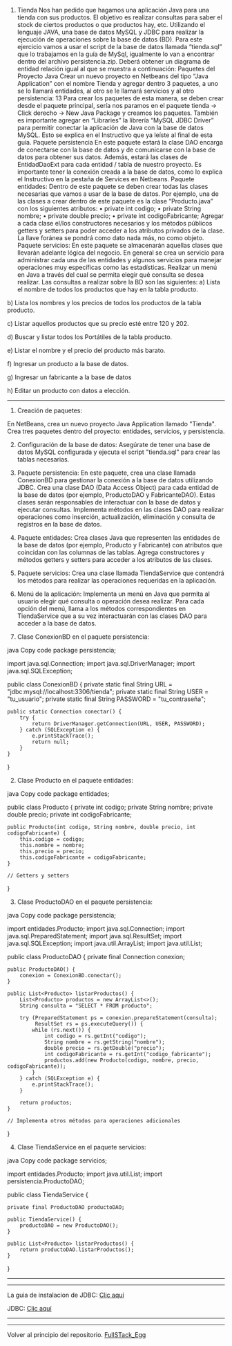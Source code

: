 1. Tienda
Nos han pedido que hagamos una aplicación Java para una tienda con sus productos. El
objetivo es realizar consultas para saber el stock de ciertos productos o que productos hay,
etc. Utilizando el lenguaje JAVA, una base de datos MySQL y JDBC para realizar la ejecución
de operaciones sobre la base de datos (BD).
Para este ejercicio vamos a usar el script de la base de datos llamada “tienda.sql” que lo
trabajamos en la guía de MySql, igualmente lo van a encontrar dentro del archivo
persistencia.zip. Deberá obtener un diagrama de entidad relación igual al que se muestra a
continuación:
Paquetes del Proyecto Java
Crear un nuevo proyecto en Netbeans del tipo “Java Application” con el nombre Tienda y
agregar dentro 3 paquetes, a uno se lo llamará entidades, al otro se le llamará servicios y al
otro persistencia:
13
Para crear los paquetes de esta manera, se deben crear desde el paquete principal, sería nos
paramos en el paquete tienda -> Click derecho -> New Java Package y creamos los paquetes.
También es importante agregar en “Libraries” la librería “MySQL JDBC Driver” para permitir
conectar la aplicación de Java con la base de datos MySQL. Esto se explica en el Instructivo
que ya leíste al final de esta guía.
Paquete persistencia
En este paquete estará la clase DAO encarga de conectarse con la base de datos y de
comunicarse con la base de datos para obtener sus datos. Además, estará las clases de
EntidadDaoExt para cada entidad / tabla de nuestro proyecto.
Es importante tener la conexión creada a la base de datos, como lo explica el Instructivo en la
pestaña de Services en Netbeans.
Paquete entidades:
Dentro de este paquete se deben crear todas las clases necesarias que vamos a usar de la
base de datos. Por ejemplo, una de las clases a crear dentro de este paquete es la clase
“Producto.java” con los siguientes atributos:
• private int codigo;
• private String nombre;
• private double precio;
• private int codigoFabricante;
Agregar a cada clase el/los constructores necesarios y los métodos públicos getters y setters
para poder acceder a los atributos privados de la clase. La llave foránea se pondrá como dato
nada más, no como objeto.
Paquete servicios:
En este paquete se almacenarán aquellas clases que llevarán adelante lógica del negocio. En
general se crea un servicio para administrar cada una de las entidades y algunos servicios
para manejar operaciones muy específicas como las estadísticas.
Realizar un menú en Java a través del cual se permita elegir qué consulta se desea realizar.
Las consultas a realizar sobre la BD son las siguientes:
 a) Lista el nombre de todos los productos que hay en la tabla producto.

 b) Lista los nombres y los precios de todos los productos de la tabla producto.

 c) Listar aquellos productos que su precio esté entre 120 y 202.

 d) Buscar y listar todos los Portátiles de la tabla producto.

 e) Listar el nombre y el precio del producto más barato.

 f) Ingresar un producto a la base de datos.

 g) Ingresar un fabricante a la base de datos

 h) Editar un producto con datos a elección.


---

1. Creación de paquetes:

En NetBeans, crea un nuevo proyecto Java Application llamado "Tienda".
Crea tres paquetes dentro del proyecto: entidades, servicios, y persistencia.

2. Configuración de la base de datos:
Asegúrate de tener una base de datos MySQL configurada y ejecuta el script "tienda.sql" para crear las tablas necesarias.

3. Paquete persistencia:
En este paquete, crea una clase llamada ConexionBD para gestionar la conexión a la base de datos utilizando JDBC.
Crea una clase DAO (Data Access Object) para cada entidad de la base de datos (por ejemplo, ProductoDAO y FabricanteDAO). Estas clases serán responsables de interactuar con la base de datos y ejecutar consultas.
Implementa métodos en las clases DAO para realizar operaciones como inserción, actualización, eliminación y consulta de registros en la base de datos.

4. Paquete entidades:
Crea clases Java que representen las entidades de la base de datos (por ejemplo, Producto y Fabricante) con atributos que coincidan con las columnas de las tablas.
Agrega constructores y métodos getters y setters para acceder a los atributos de las clases.

5. Paquete servicios:
Crea una clase llamada TiendaService que contendrá los métodos para realizar las operaciones requeridas en la aplicación.

6. Menú de la aplicación:
Implementa un menú en Java que permita al usuario elegir qué consulta o operación desea realizar.
Para cada opción del menú, llama a los métodos correspondientes en TiendaService que a su vez interactuarán con las clases DAO para acceder a la base de datos.

1. Clase ConexionBD en el paquete persistencia:

java
Copy code
package persistencia;

import java.sql.Connection;
import java.sql.DriverManager;
import java.sql.SQLException;

public class ConexionBD {
    private static final String URL = "jdbc:mysql://localhost:3306/tienda";
    private static final String USER = "tu_usuario";
    private static final String PASSWORD = "tu_contraseña";
    
    public static Connection conectar() {
        try {
            return DriverManager.getConnection(URL, USER, PASSWORD);
        } catch (SQLException e) {
            e.printStackTrace();
            return null;
        }
    }
}

2. Clase Producto en el paquete entidades:

java
Copy code
package entidades;

public class Producto {
    private int codigo;
    private String nombre;
    private double precio;
    private int codigoFabricante;

    public Producto(int codigo, String nombre, double precio, int codigoFabricante) {
        this.codigo = codigo;
        this.nombre = nombre;
        this.precio = precio;
        this.codigoFabricante = codigoFabricante;
    }

    // Getters y setters
}

3. Clase ProductoDAO en el paquete persistencia:

java
Copy code
package persistencia;

import entidades.Producto;
import java.sql.Connection;
import java.sql.PreparedStatement;
import java.sql.ResultSet;
import java.sql.SQLException;
import java.util.ArrayList;
import java.util.List;

public class ProductoDAO {
    private final Connection conexion;

    public ProductoDAO() {
        conexion = ConexionBD.conectar();
    }

    public List<Producto> listarProductos() {
        List<Producto> productos = new ArrayList<>();
        String consulta = "SELECT * FROM producto";

        try (PreparedStatement ps = conexion.prepareStatement(consulta);
             ResultSet rs = ps.executeQuery()) {
            while (rs.next()) {
                int codigo = rs.getInt("codigo");
                String nombre = rs.getString("nombre");
                double precio = rs.getDouble("precio");
                int codigoFabricante = rs.getInt("codigo_fabricante");
                productos.add(new Producto(codigo, nombre, precio, codigoFabricante));
            }
        } catch (SQLException e) {
            e.printStackTrace();
        }

        return productos;
    }

    // Implementa otros métodos para operaciones adicionales
}

4. Clase TiendaService en el paquete servicios:

java
Copy code
package servicios;

import entidades.Producto;
import java.util.List;
import persistencia.ProductoDAO;

public class TiendaService {

    private final ProductoDAO productoDAO;

    public TiendaService() {
        productoDAO = new ProductoDAO();
    }

    public List<Producto> listarProductos() {
        return productoDAO.listarProductos();
    }

  
}



 ---
 ---
La guia de instalacion de JDBC: [Clic aquí](https://github.com/megagringa/FullStack_Egg_Curso/blob/main/Guia/Instructivo_JDBC.pdf)

JDBC: [Clic aquí](https://github.com/megagringa/FullStack_Egg_Curso/blob/main/Guia/JDBC.pdf)

 ---
 ---

 Volver al principio del repositorio. [FullSTack_Egg](https://github.com/megagringa/FullStack_Egg_Curso)